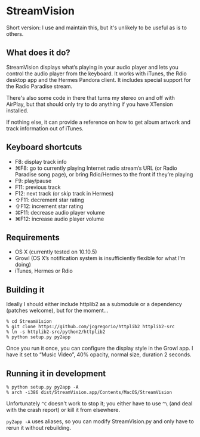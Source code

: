 StreamVision
============

Short version: I use and maintain this, but it's unlikely to be useful as is to others.

What does it do?
----------------
StreamVision displays what’s playing in your audio player and lets you control the audio player from the keyboard.  It works with iTunes, the Rdio desktop app and the Hermes Pandora client.  It includes special support for the Radio Paradise stream.

There's also some code in there that turns my stereo on and off with AirPlay, but that should only try to do anything if you have XTension installed.

If nothing else, it can provide a reference on how to get album artwork and track information out of iTunes.

Keyboard shortcuts
------------------
 - F8: display track info
 - ⌘F8: go to currently playing Internet radio stream’s URL (or Radio Paradise song page), or bring Rdio/Hermes to the front if they’re playing
 - F9: play/pause
 - F11: previous track
 - F12: next track (or skip track in Hermes)
 - ⇧F11: decrement star rating
 - ⇧F12: increment star rating
 - ⌘F11: decrease audio player volume
 - ⌘F12: increase audio player volume

Requirements
------------
 - OS X (currently tested on 10.10.5)
 - Growl (OS X’s notification system is insufficiently flexible for what I’m doing)
 - iTunes, Hermes or Rdio

Building it
-----------
Ideally I should either include httplib2 as a submodule or a dependency (patches welcome), but for the moment...
```shell
% cd StreamVision
% git clone https://github.com/jcgregorio/httplib2 httplib2-src
% ln -s httplib2-src/python2/httplib2
% python setup.py py2app
```

Once you run it once, you can configure the display style in the Growl app.  I have it set to “Music Video”, 40% opacity, normal size, duration 2 seconds.

Running it in development
-------------------------
```shell
% python setup.py py2app -A
% arch -i386 dist/StreamVision.app/Contents/MacOS/StreamVision
```
Unfortunately `^C` doesn't work to stop it; you either have to use `^\` (and deal with the crash report) or kill it from elsewhere.

`py2app -A` uses aliases, so you can modify StreamVision.py and only have to rerun it without rebuilding.
